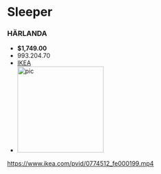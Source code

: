 # **Sleeper**
### HÄRLANDA
- **$1,749.00**
- 993.204.70
- [IKEA](https://www.ikea.com/us/en/p/haerlanda-sleeper-sofa-with-chaise-ljungen-medium-gray-s99320470/)
- <img src="https://www.ikea.com/us/en/images/products/haerlanda-sleeper-sofa-with-chaise-ljungen-medium-gray__0622060_pe690272_s5.jpg" alt="pic" width="200">
https://www.ikea.com/pvid/0774512_fe000199.mp4
